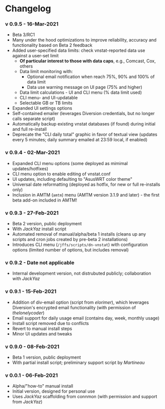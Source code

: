 # Changelog #

### v 0.9.5 - 16-Mar-2021 ###
* Beta 3/RC1
* Many under the hood optimizations to improve reliability, accuracy and functionality based on Beta 2 feedback
* Added user-specified data limits: check vnstat-reported data use against a user-set limit
  - __Of particular interest to those with data caps__, e.g., Comcast, Cox, others
  - Data limit monitoring with:
    - Optional email notification when reach 75%, 90% and 100% of data limit
    - Data use warning message on UI page (75% and higher)
  - Data limit calculations - UI and CLI menu (% data limit used)
  - CLI menu- and UI-updatable
  - Selectable GB or TB limits
* Expanded UI settings options
* Self-contained emailer (leverages Diversion credentials, but no longer calls separate script)
* Automatically backup existing vnstat databases (if found) during initial and full re-install
* Deprecate the "CLI daily total" graphic in favor of textual view (updates every 5 minutes; daily summary emailed at 23:59 local, if enabled)

### v 0.9.4 - 02-Mar-2021 ###
* Expanded CLI menu options (some deployed as mimimal updates/hotfixes)
* CLI menu option to enable editing of vnstat.conf
* UI updates, including defaulting to "AsusWRT color theme"
* Universal date reformatting (deployed as hotfix, for new or full re-installs only)
* Inclusion in AMTM (`amtm`) menu (AMTM version 3.1.9 and later) - the first beta add-on included in AMTM!

### v 0.9.3 - 27-Feb-2021 ###
* Beta 2 version, public deployment
* With _JackYaz_ install script
* Automated removal of manual/alpha/beta 1 installs (cleans up any scripts and cron jobs created by pre-beta 2 installations)
* Introduces CLI menu (`/jffs/scripts/dn-vnstat`) with configuration options (limited number of options, but includes removal)

### v 0.9.2 - Date not applicable ###
* Internal development version, not distrubuted publicly; collaboration with _JackYaz_

### v 0.9.1 - 15-Feb-2021 ###
* Addition of div-email option (script from _elorimer_), which leverages Diversion's encrypted email functionality (with permission of _thelonelycoder_)
* Email support for daily usage email (contains day, week, monthly usage)
* Install script removed due to conflicts
* Revert to manual install steps
* Minor UI updates and tweaks

### v 0.9.0 - 08-Feb-2021 ###
* Beta 1 version, public deployment
* With partial install script; preliminary support script by _Martineau_

### v 0.0.1 - 06-Feb-2021 ###
* Alpha/"how-to" manual install
* Initial version, designed for personal use
* Uses _JackYaz_ scaffolding from connmon (with permission and support from _JackYaz_)
